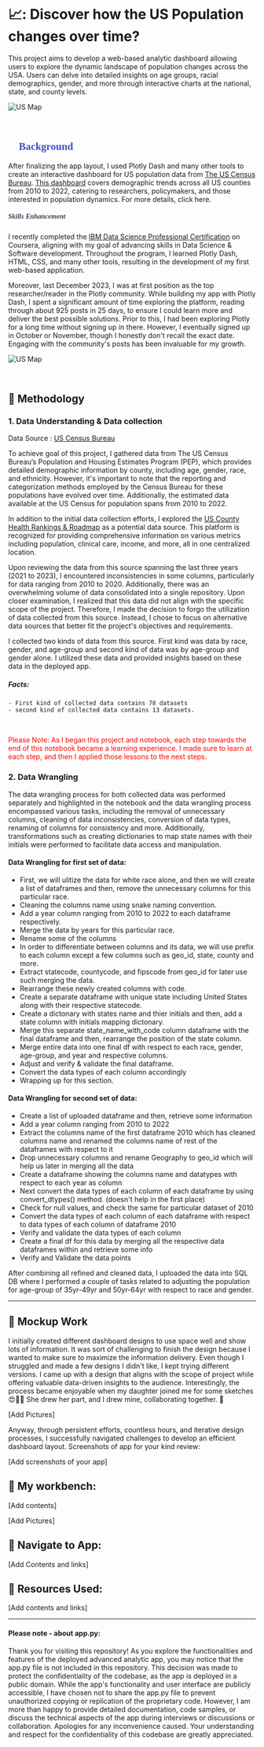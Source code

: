 # 📈: Discover how the US Population changes over time? 
This project aims to develop a web-based analytic dashboard allowing users to explore the dynamic landscape of population changes across the USA. Users can delve into detailed insights on age groups, racial demographics, gender, and more through interactive charts at the national, state, and county levels.


![US Map](https://github.com/satyndragautam/plotly-dash-app/blob/main/images/pop_test.png)

<br>

## **<span style="color:#424dc1; font-family:montserrat;">:page_facing_up: Background </span>**

After finalizing the app layout, I used Plotly Dash and many other tools to create an interactive dashboard for US population data from [The US Census Bureau](https://data.census.gov/). [This dashboard](https://sites.google.com/view/satyndrakgautam/us-national-statistics) covers demographic trends across all US counties from 2010 to 2022, catering to researchers, policymakers, and those interested in population dynamics. For more details, click here.

##### **<span style="color:rgba(51, 55, 75, 0.95); font-family:montserrat;">Skills Enhancement </span>**

I recently completed the [IBM Data Science Professional Certification](https://www.coursera.org/account/accomplishments/professional-cert/SMB6GDH3KV6R) on Coursera, aligning with my goal of advancing skills in Data Science & Software development. Throughout the program, I learned Plotly Dash, HTML, CSS, and many other tools, resulting in the development of my first web-based application.

Moreover, last December 2023, I was at first position as the top researcher/reader in the Plotly community. While building my app with Plotly Dash, I spent a significant amount of time exploring the platform, reading through about 925 posts in 25 days, to ensure I could learn more and deliver the best possible solutions. Prior to this, I had been exploring Plotly for a long time without signing up in there. However, I eventually signed up in October or November, though I honestly don't recall the exact date. Engaging with the community's posts has been invaluable for my growth.

![US Map](https://github.com/satyndragautam/plotly-dash-app/blob/main/images/toplist.png)

<br>

## :page_facing_up: Methodology
  ### 1. Data Understanding & Data collection 
  Data Source : [US Census Bureau](https://www.census.gov/)

To achieve goal of this project, I gathered data from The US Census Bureau’s Population and Housing Estimates Program (PEP), which provides detailed demographic information by county, including age, gender, race, and ethnicity. However, it's important to note that the reporting and categorization methods employed by the Census Bureau for these populations have evolved over time. Additionally, the estimated data available at the US Census for population spans from 2010 to 2022.

In addition to the initial data collection efforts, I explored the [US County Health Rankings & Roadmap](https://www.countyhealthrankings.org/) as a potential data source. This platform is recognized for providing comprehensive information on various metrics including population, clinical care, income, and more, all in one centralized location.

Upon reviewing the data from this source spanning the last three years (2021 to 2023), I encountered inconsistencies in some columns, particularly for data ranging from 2010 to 2020. Additionally, there was an overwhelming volume of data consolidated into a single repository. Upon closer examination, I realized that this data did not align with the specific scope of the project. Therefore, I made the decision to forgo the utilization of data collected from this source. Instead, I chose to focus on alternative data sources that better fit the project's objectives and requirements.

I collected two kinds of data from this source. First kind was data by race, gender, and age-group and second kind of data was by age-group and gender alone. I utilized these data and provided insights based on these data in the deployed app. 

  ##### Facts: 
    - First kind of collected data contains 78 datasets
    - second kind of collected data contains 13 datasets. 

<br>

<p style="color: red;"> Please Note: As I began this project and notebook, each step towards the end of this notebook became a learning experience. I made sure to learn at each step, and then I applied those lessons to the next steps. </p>

 ### 2. Data Wrangling
 
The data wrangling process for both collected data was performed separately and highlighted in the notebook and the data wrangling process encompassed various tasks, including the removal of unnecessary columns, cleaning of data inconsistencies, conversion of data types, renaming of columns for consistency and more. Additionally, transformations such as creating dictionaries to map state names with their initials were performed to facilitate data access and manipulation. 

#### Data Wrangling for first set of data: 
* First, we will ulitize the data for white race alone, and then we will create a list of dataframes and then, remove the unnecessary columns for this particular race.
* Cleaning the columns name using snake naming convention.
* Add a year column ranging from 2010 to 2022 to each dataframe respectively.
* Merge the data by years for this particular race.
* Rename some of the columns
* In order to differentiate between columns and its data, we will use prefix to each column except a few columns such as geo_id, state, county and more.
* Extract statecode, countycode, and fipscode from geo_id for later use such merging the data.
* Rearrange these newly created columns with code.
* Create a separate dataframe with unique state including United States along with their respective statecode.
* Create a dictonary with states name and thier initials and then, add a state column with initials mapping dictonary.
* Merge this separate state_name_with_code column dataframe with the final dataframe and then, rearrange the position of the state column.
* Merge entire data into one final df with respect to each race, gender, age-group, and year and respective columns.
* Adjust and verify & validate the final dataframe.
* Convert the data types of each column accordingly
* Wrapping up for this section.

#### Data Wrangling for second set of data: 
* Create a list of uploaded dataframe and then, retrieve some information
* Add a year column ranging from 2010 to 2022
* Extract the columns name of the first dataframe 2010 which has cleaned columns name and renamed the columns name of rest of the dataframes with respect to it
* Drop unnecessary columns and rename Geography to geo_id which will help us later in merging all the data
* Create a dataframe showing the columns name and datatypes with respect to each year as column
* Next convert the data types of each column of each dataframe by using convert_dtypes() method. (doesn't help in the first place)
* Check for null values, and check the same for particular dataset of 2010
* Convert the data types of each column of each dataframe with respect to data types of each column of dataframe 2010
* Verify and validate the data types of each column
* Create a final df for this data by merging all the respective data dataframes within and retrieve some info
* Verify and Validate the data points


After combining all refined and cleaned data, I uploaded the data into SQL DB where I performed a couple of tasks related to adjusting the population for age-group of 35yr-49yr and 50yr-64yr with respect to race and gender. 

<hr>

## :page_facing_up: Mockup Work

I initially created different dashboard designs to use space well and show lots of information. It was sort of challenging to finish the design because I wanted to make sure to maximize the information delivery. 
Even though I struggled and made a few designs I didn't like, I kept trying different versions. I came up with a design that aligns with the scope of project while offering valuable data-driven insights to the audience. 
Interestingly, the process became enjoyable when my daughter joined me for some sketches 😍🤣🤣 She drew her part, and I drew mine, collaborating together. 💖

[Add Pictures]

Anyway, through persistent efforts, countless hours, and iterative design processes, I successfully navigated challenges to develop an efficient dashboard layout. Screenshots of app for your kind review:

[Add screenshots of your app]

## :page_facing_up: My workbench:

[Add contents]

[Add Pictures]

## :page_facing_up: Navigate to App: 

[Add Contents and links]

## :page_facing_up: Resources Used: 

[Add contents and links]


<hr>

#### Please note - about app.py:

Thank you for visiting this repository! As you explore the functionalities and features of the deployed advanced analytic app, you may notice that the app.py file is not included in this repository. This decision was made to protect the confidentiality of the codebase, as the app is deployed in a public domain. While the app's functionality and user interface are publicly accessible, I have chosen not to share the app.py file to prevent unauthorized copying or replication of the proprietary code. However, I am more than happy to provide detailed documentation, code samples, or discuss the technical aspects of the app during interviews or discussions or collaboration. Apologies for any inconvenience caused. Your understanding and respect for the confidentiality of this codebase are greatly appreciated. 
